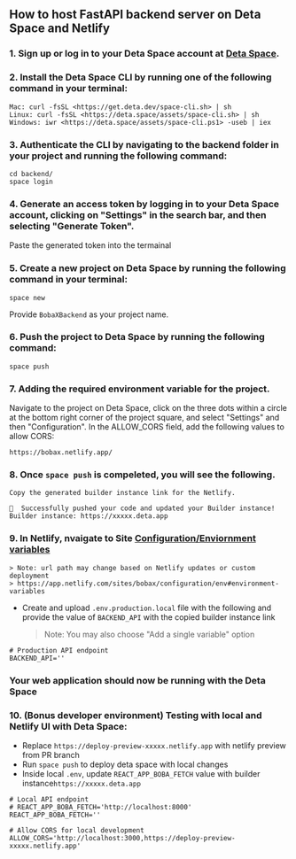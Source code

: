 ## How to host FastAPI backend server on Deta Space and Netlify

### 1. Sign up or log in to your Deta Space account at [Deta Space](https://deta.space).

### 2. Install the Deta Space CLI by running one of the following command in your terminal:

```
Mac: curl -fsSL <https://get.deta.dev/space-cli.sh> | sh
Linux: curl -fsSL <https://deta.space/assets/space-cli.sh> | sh
Windows: iwr <https://deta.space/assets/space-cli.ps1> -useb | iex
```

### 3. Authenticate the CLI by navigating to the backend folder in your project and running the following command:

```
cd backend/
space login
```

### 4. Generate an access token by logging in to your Deta Space account, clicking on "Settings" in the search bar, and then selecting "Generate Token".

Paste the generated token into the termainal

### 5. Create a new project on Deta Space by running the following command in your terminal:

```
space new
```

Provide `BobaXBackend` as your project name.

### 6. Push the project to Deta Space by running the following command:

```
space push
```

### 7. Adding the required environment variable for the project.

Navigate to the project on Deta Space, click on the three dots within a circle at the bottom right corner of the project square, and select "Settings" and then "Configuration".
In the ALLOW_CORS field, add the following values to allow CORS:

```
https://bobax.netlify.app/
```

### 8. Once `space push` is compeleted, you will see the following.

    Copy the generated builder instance link for the Netlify.

```
🎉  Successfully pushed your code and updated your Builder instance!
Builder instance: https://xxxxx.deta.app
```

### 9. In Netlify, nvaigate to Site [Configuration/Enviornment variables](https://app.netlify.com/sites/bobax/configuration/env#environment-variables)

    > Note: url path may change based on Netlify updates or custom deployment
    > https://app.netlify.com/sites/bobax/configuration/env#environment-variables

- Create and upload `.env.production.local` file with the following and provide the value of `BACKEND_API` with the copied builder instance link
  > Note: You may also choose "Add a single variable" option

```
# Production API endpoint
BACKEND_API=''
```

### Your web application should now be running with the Deta Space

### 10. (Bonus developer environment) Testing with local and Netlify UI with Deta Space:

- Replace `https://deploy-preview-xxxxx.netlify.app` with netlify preview from PR branch
- Run `space push` to deploy deta space with local changes
- Inside local `.env`, update `REACT_APP_BOBA_FETCH` value with builder instance`https://xxxxx.deta.app`

```
# Local API endpoint
# REACT_APP_BOBA_FETCH='http://localhost:8000'
REACT_APP_BOBA_FETCH=''

# Allow CORS for local development
ALLOW_CORS='http://localhost:3000,https://deploy-preview-xxxxx.netlify.app'
```
